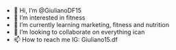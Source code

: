 - 👋 Hi, I’m @GiulianoDF15
- 👀 I’m interested in fitness
- 🌱 I’m currently learning marketing, fitness and nutrition
- 💞️ I’m looking to collaborate on everything ican
- 📫 How to reach me IG: Giuliano15.df 

<!---
GiulianoDF15/GiulianoDF15 is a ✨ special ✨ repository because its `README.md` (this file) appears on your GitHub profile.
You can click the Preview link to take a look at your changes.
--->
